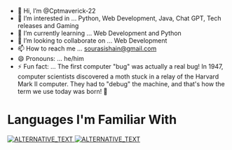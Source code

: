 - 👋 Hi, I’m @Cptmaverick-22
- 👀 I’m interested in ... Python, Web Development, Java, Chat GPT, Tech releases and Gaming
- 🌱 I’m currently learning ... Web Development and Python
- 💞️ I’m looking to collaborate on ... Web Development
- 📫 How to reach me ... sourasishain@gmail.com
- 😄 Pronouns: ... he/him
- ⚡ Fun fact: ... The first computer "bug" was actually a real bug! In 1947, computer scientists discovered a moth stuck in a relay of the Harvard Mark II computer. They had to "debug" the machine, and that's how the term we use today was born! 🐛

# Languages I'm Familiar With

<a href="TARGET_LINK">
    <img alt="ALTERNATIVE_TEXT" src="https://img.shields.io/badge/MySQL-005C84?style=for-the-badge&logo=mysql&logoColor=white" />
</a>

<a href="TARGET_LINK">
    <img alt="ALTERNATIVE_TEXT" src="https://img.shields.io/badge/Oracle-F80000?style=for-the-badge&logo=Oracle&logoColor=white" />
</a>
<!---
Cptmaverick-22/Cptmaverick-22 is a ✨ special ✨ repository because its `README.md` (this file) appears on your GitHub profile.
You can click the Preview link to take a look at your changes.
--->
